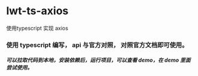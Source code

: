 # lwt-ts-axios
使用typescript 实现 axios

### 使用 typescript 编写， api 与官方对照， 对照官方文档即可使用。

##### 可以拉取代码到本地，安装依赖后，运行项目，可以查看 demo，在 demo 里面尝试使用。

